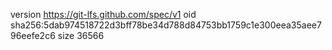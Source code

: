 version https://git-lfs.github.com/spec/v1
oid sha256:5dab974518722d3bff78be34d788d84753bb1759c1e300eea35aee796eefe2c6
size 36566
